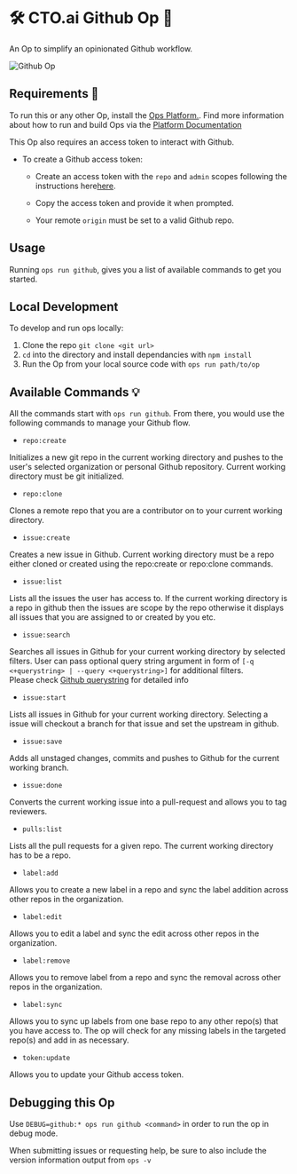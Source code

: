 # 🛠 CTO.ai Github Op 🚀

An Op to simplify an opinionated Github workflow.

![Github Op](./screens/github.png)

## Requirements 🔑

To run this or any other Op, install the [Ops Platform.](https://cto.ai/platform). Find more information about how to run and build Ops via the [Platform Documentation](https://cto.ai/docs/overview)

This Op also requires an access token to interact with Github.

* To create a Github access token:
  
  * Create an access token with the `repo` and `admin` scopes following the instructions here[here](https://help.github.com/en/articles/creating-a-personal-access-token-for-the-command-line).

  * Copy the access token and provide it when prompted.
  
  * Your remote `origin` must be set to a valid Github repo.

## Usage

Running `ops run github`, gives you a list of available commands to get you started. 

## Local Development

To develop and run ops locally:

  1. Clone the repo `git clone <git url>`
  2. `cd` into the directory and install dependancies with `npm install`
  3. Run the Op from your local source code with `ops run path/to/op`

## Available Commands 💡

All the commands start with `ops run github`. From there, you would use the following commands to manage your Github flow.

* `repo:create`

Initializes a new git repo in the current working directory and pushes to the user's selected organization or personal Github repository. Current working directory must be git initialized.

* `repo:clone`

Clones a remote repo that you are a contributor on to your current working directory.

* `issue:create`

Creates a new issue in Github. Current working directory must be a repo either cloned or created using the
repo:create or repo:clone commands.

* `issue:list`

Lists all the issues the user has access to. If the current working directory is a
repo in github then the issues are scope by the repo otherwise it displays all issues that you are assigned to or created by you etc.

* `issue:search`

Searches all issues in Github for your current working directory by selected filters. User can pass optional query string argument in form of `[-q <+querystring> | --query <+querystring>]` for additional filters.  
Please check [Github querystring](https://help.github.com/en/articles/searching-issues-and-pull-requests) for detailed info

* `issue:start`

Lists all issues in Github for your current working directory. Selecting a issue will checkout a branch for that issue and set the upstream in github.

* `issue:save`

Adds all unstaged changes, commits and pushes to Github for the current working
branch.

* `issue:done`

Converts the current working issue into a pull-request and allows you to tag reviewers.

* `pulls:list`

Lists all the pull requests for a given repo. The current working directory has to be a repo.

* `label:add`

Allows you to create a new label in a repo and sync the label addition across other repos in the organization.

* `label:edit`

Allows you to edit a label and sync the edit across other repos in the organization.

* `label:remove`

Allows you to remove label from a repo and sync the removal across other repos in the organization.

* `label:sync`

Allows you to sync up labels from one base repo to any other repo(s) that you have access to. The op will check for any missing labels in the targeted repo(s) and add in as necessary.

* `token:update`

Allows you to update your Github access token.

## Debugging this Op

Use `DEBUG=github:* ops run github <command>` in order to run the op in debug mode.

When submitting issues or requesting help, be sure to also include the version information output from `ops -v`
